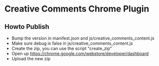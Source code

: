 # Creative Comments Chrome Plugin


## Howto Publish

* Bump the version in manifest.json and js/creative_comments_content.js
* Make sure debug is false in js/creative_comments_content.js
* Create the zip, you can use the script "create_zip"
* Open up https://chrome.google.com/webstore/developer/dashboard
* Upload the new zip

